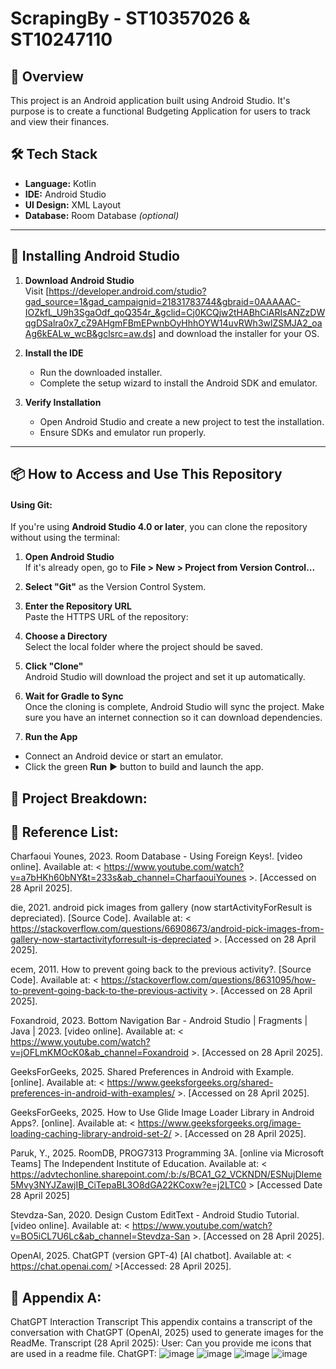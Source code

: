 # ScrapingBy - ST10357026 & ST10247110

## 📖 Overview

This project is an Android application built using Android Studio. It's purpose is to create a functional Budgeting Application for users to track and view their finances.

## 🛠 Tech Stack

- **Language:** Kotlin
- **IDE:** Android Studio  
- **UI Design:** XML Layout  
- **Database:** Room Database *(optional)*  

---

## 🧭 Installing Android Studio

1. **Download Android Studio**  
   Visit [https://developer.android.com/studio?gad_source=1&gad_campaignid=21831783744&gbraid=0AAAAAC-IOZkfL_U9h3SgaOdf_qoQ354r_&gclid=Cj0KCQjw2tHABhCiARIsANZzDWqgDSalra0x7_cZ9AHgmFBmEPwnbOyHhhOYW14uvRWh3wlZSMJA2_oaAg6kEALw_wcB&gclsrc=aw.ds] and download the installer for your OS.

2. **Install the IDE**  
   - Run the downloaded installer.
   - Complete the setup wizard to install the Android SDK and emulator.

3. **Verify Installation**  
   - Open Android Studio and create a new project to test the installation.
   - Ensure SDKs and emulator run properly.

---

## 📦 How to Access and Use This Repository

#### Using Git:

If you're using **Android Studio 4.0 or later**, you can clone the repository without using the terminal:

1. **Open Android Studio**  
   If it's already open, go to **File > New > Project from Version Control...**

2. **Select "Git"** as the Version Control System.

3. **Enter the Repository URL**  
   Paste the HTTPS URL of the repository:
   
4. **Choose a Directory**  
    Select the local folder where the project should be saved.

5. **Click "Clone"**  
    Android Studio will download the project and set it up automatically.

6. **Wait for Gradle to Sync**  
    Once the cloning is complete, Android Studio will sync the project. Make sure you have an internet connection so it can download dependencies.

7. **Run the App**  
  - Connect an Android device or start an emulator.
  - Click the green **Run** ▶️ button to build and launch the app.

## 📁 Project Breakdown:

## 📝 Reference List:
Charfaoui Younes, 2023. Room Database - Using Foreign Keys!. [video online]. Available at: < https://www.youtube.com/watch?v=a7bHKh60bNY&t=233s&ab_channel=CharfaouiYounes >. [Accessed on 28 April 2025].

die, 2021. android pick images from gallery (now startActivityForResult is depreciated). [Source Code]. Available at: <  https://stackoverflow.com/questions/66908673/android-pick-images-from-gallery-now-startactivityforresult-is-depreciated >. [Accessed on 28 April 2025].

ecem, 2011. How to prevent going back to the previous activity?. [Source Code]. Available at: < https://stackoverflow.com/questions/8631095/how-to-prevent-going-back-to-the-previous-activity >. [Accessed on 28 April 2025].

Foxandroid, 2023. Bottom Navigation Bar - Android Studio | Fragments | Java | 2023. [video online]. Available at: < https://www.youtube.com/watch?v=jOFLmKMOcK0&ab_channel=Foxandroid >. [Accessed on 28 April 2025].

GeeksForGeeks, 2025. Shared Preferences in Android with Example. [online]. Available at: < https://www.geeksforgeeks.org/shared-preferences-in-android-with-examples/ >. [Accessed on 28 April 2025].

GeeksForGeeks, 2025. How to Use Glide Image Loader Library in Android Apps?. [online]. Available at: < https://www.geeksforgeeks.org/image-loading-caching-library-android-set-2/ >. [Accessed on 28 April 2025].

Paruk, Y., 2025. RoomDB, PROG7313 Programming 3A. [online via Microsoft Teams] The Independent Institute of Education. Available at: < https://advtechonline.sharepoint.com/:b:/s/BCA1_G2_VCKNDN/ESNujDIeme5Mvy3NYJZawjIB_CiTepaBL3O8dGA22KCoxw?e=j2LTC0 > [Accessed Date 28 April 2025]

Stevdza-San, 2020. Design Custom EditText - Android Studio Tutorial. [video online]. Available at: < https://www.youtube.com/watch?v=BO5iCL7U6Lc&ab_channel=Stevdza-San >. [Accessed on 28 April 2025].

OpenAI, 2025. ChatGPT (version GPT-4) [AI chatbot]. Available at: < https://chat.openai.com/  >[Accessed: 28 April 2025].

## 🧾 Appendix A:
ChatGPT Interaction Transcript
This appendix contains a transcript of the conversation with ChatGPT (OpenAI, 2025) used to generate images for the ReadMe.
Transcript (28 April 2025):
User: Can you provide me icons that are used in a readme file.
ChatGPT: 
![image](https://github.com/user-attachments/assets/27f6dbcf-33dd-417b-bb0b-06bf7c492bf2)
![image](https://github.com/user-attachments/assets/0914e549-a94f-43c8-a657-4eb44a34b66b)
![image](https://github.com/user-attachments/assets/089caa5b-2108-4f52-b01e-ea5584709600)
![image](https://github.com/user-attachments/assets/8d2ee637-1e61-47eb-b35f-267d81c17600)








